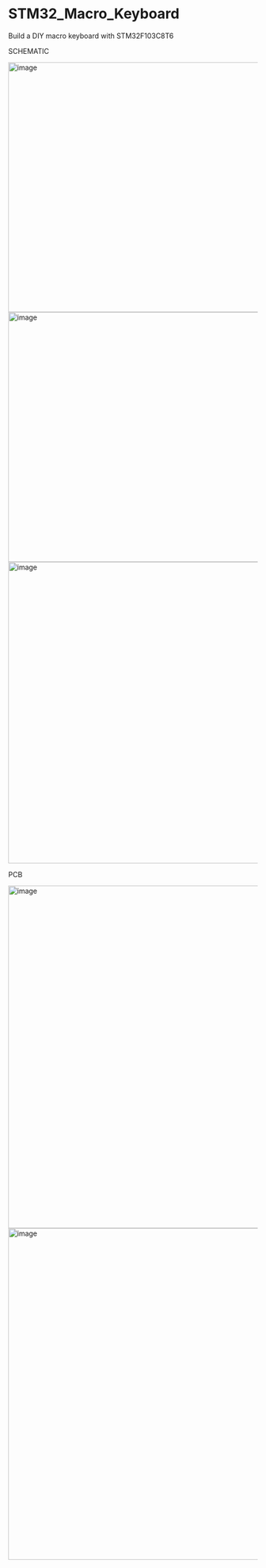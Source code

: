 # STM32_Macro_Keyboard
Build a DIY macro keyboard with STM32F103C8T6 

SCHEMATIC

<img width="1343" height="504" alt="image" src="https://github.com/user-attachments/assets/b22f6229-887b-4e1a-a328-7dca422c5407" />

<img width="824" height="504" alt="image" src="https://github.com/user-attachments/assets/3bceea40-7cda-47d0-a352-f1dc06ae26fb" />

<img width="1469" height="608" alt="image" src="https://github.com/user-attachments/assets/03484843-5de5-4230-868d-e47bfee6d421" />

PCB 

<img width="972" height="691" alt="image" src="https://github.com/user-attachments/assets/ad56f306-b8dd-48ce-9e2f-ffe1a0003999" />

<img width="917" height="669" alt="image" src="https://github.com/user-attachments/assets/03292751-246b-483c-a622-e41d40a8a3bc" />

